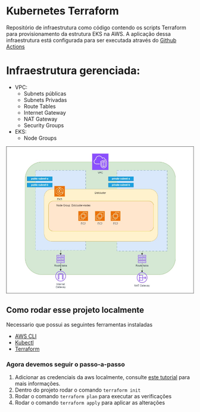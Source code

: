 # Kubernetes Terraform
Repositório de infraestrutura como código contendo os scripts Terraform para provisionamento da estrutura EKS na AWS. A aplicação dessa infraestrutura está configurada para ser executada através do [Github Actions](https://docs.github.com/pt/actions/about-github-actions/understanding-github-actions)

# Infraestrutura gerenciada:
- VPC:
    - Subnets públicas
    - Subnets Privadas
    - Route Tables
    - Internet Gateway
    - NAT Gateway
    - Security Groups
- EKS:
    - Node Groups

![arquitetura](docs/archtecture.jpg)

## Como rodar esse projeto localmente
Necessario que possui as seguintes ferramentas instaladas
 - [AWS CLI](https://docs.aws.amazon.com/cli/latest/userguide/getting-started-install.html)
 - [Kubectl](https://kubernetes.io/pt-br/docs/tasks/tools/)
 - [Terraform](https://developer.hashicorp.com/terraform/install?product_intent=terraform)

### Agora devemos seguir o passo-a-passo
1. Adicionar as credenciais da aws localmente, consulte [este tutorial](https://docs.aws.amazon.com/cli/v1/userguide/cli-chap-configure.html) para mais informações.
2. Dentro do projeto rodar o comando `terraform init`
3. Rodar o comando `terraform plan` para executar as verificações
4. Rodar o comando `terraform apply` para aplicar as alterações
